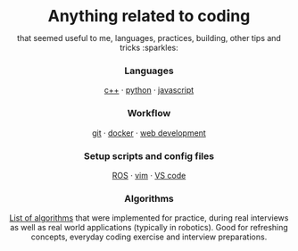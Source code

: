 <h1 align="center" style="border:none;margin:0px;">
  Anything related to coding
</h1>
<p align="center">
    that seemed useful to me, languages, practices, building, other tips and tricks :sparkles:
</p>

<h3 align="center">
  Languages
</h3>
<p align="center">
  <a href="languages/cpp/">c++</a> <span>&#183;</span>
  <a href="languages/python/">python</a> <span>&#183;</span>
  <a href="languages/javascript/">javascript</a>
</p>

<h3 align="center">
  Workflow
</h3>
<p align="center">
  <a href="workflows/git.md">git</a> <span>&#183;</span>
  <a href="workflows/docker.md">docker</a> <span>&#183;</span>
  <a href="workflows/webdev.md">web development</a>
</p>

<h3 align="center">
  Setup scripts and config files
</h3>
<p align="center">
  <a href="configs/ros_setup.md">ROS</a> <span>&#183;</span>
  <a href="configs/basic_vimrc">vim</a> <span>&#183;</span>
  <a href="configs/vs_code_settings.json">VS code</a>
</p>

<h3 align="center" border="none">
  Algorithms
</h3>
<p align="center">
  <a href="algorithms/">List of algorithms</a> that were implemented for practice, during real interviews as well as real world applications (typically in robotics). Good for refreshing concepts, everyday coding exercise and interview preparations.
</p>
